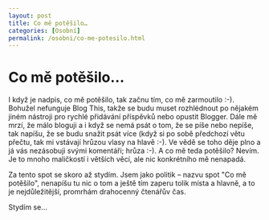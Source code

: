 ```yaml
---
layout: post
title: Co mě potěšilo…
categories: [Osobní]
permalink: /osobni/co-me-potesilo.html
---
```

# Co mě potěšilo…

I když je nadpis, co mě potěšilo, tak začnu tím, co mě zarmoutilo :-). Bohužel nefunguje Blog This, takže se budu muset rozhlédnout po nějakém jiném nástroji pro rychlé přidávání příspěvků nebo opustit Blogger. Dále mě mrzí, že málo bloguji a i když se nemá psát o tom, že se píše nebo nepíše, tak napíšu, že se budu snažit psát více (když si po sobě předchozí větu přečtu, tak mi vstávají hrůzou vlasy na hlavě :-). Ve vědě se toho děje plno a já vás nezásobuji svými komentáři; hrůza :-). A co mě teda potěšilo? Nevím. Je to mnoho maličkostí i větších věcí, ale nic konkrétního mě nenapadá.

Za tento spot se skoro až stydím. Jsem jako politik – nazvu spot "Co mě potěšilo", nenapíšu tu nic o tom a ještě tím zaperu tolik místa a hlavně, a to je nejdůležitější, promrhám drahocenný čtenářův čas.

Stydím se…

